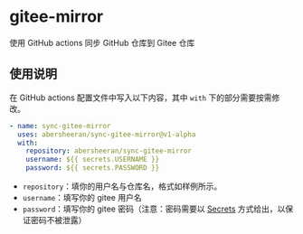 # gitee-mirror

使用 GitHub actions 同步 GitHub 仓库到 Gitee 仓库

## 使用说明

在 GitHub actions 配置文件中写入以下内容，其中 `with` 下的部分需要按需修改。

```yaml
- name: sync-gitee-mirror
  uses: abersheeran/sync-gitee-mirror@v1-alpha
  with:
    repository: abersheeran/sync-gitee-mirror
    username: ${{ secrets.USERNAME }}
    password: ${{ secrets.PASSWORD }}
```

- `repository`：填你的用户名与仓库名，格式如样例所示。
- `username`：填写你的 gitee 用户名
- `password`：填写你的 gitee 密码（注意：密码需要以 [Secrets](https://docs.github.com/cn/actions/reference/encrypted-secrets) 方式给出，以保证密码不被泄露）
